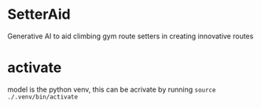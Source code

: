 # SetterAid
Generative AI to aid climbing gym route setters in creating innovative routes

# activate
model is the python venv, this can be acrivate by running `source ./.venv/bin/activate`
